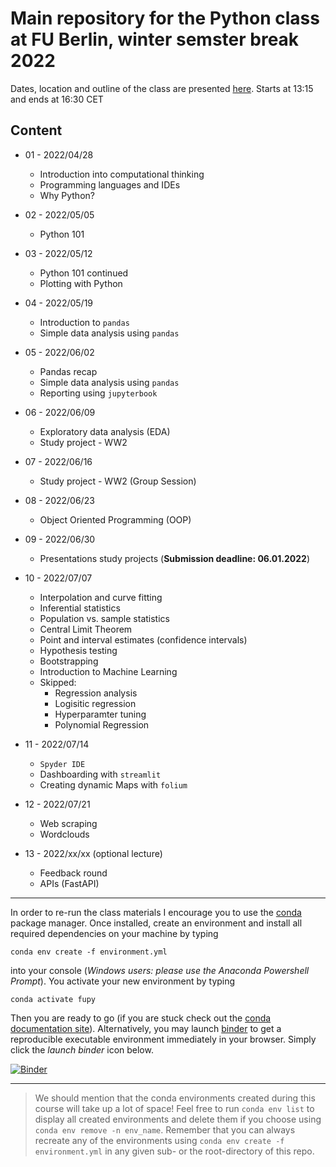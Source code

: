 # Main repository for the Python class at FU Berlin, winter semster break 2022

Dates, location and outline of the class are presented [here](https://www.fu-berlin.de/vv/de/lv/706278).
Starts at 13:15 and ends at 16:30 CET

## Content

- 01 - 2022/04/28

  - Introduction into computational thinking
  - Programming languages and IDEs
  - Why Python?

- 02 - 2022/05/05

  - Python 101

- 03 - 2022/05/12

  - Python 101 continued
  - Plotting with Python

- 04 - 2022/05/19

  - Introduction to `pandas`
  - Simple data analysis using `pandas`

- 05 - 2022/06/02

  - Pandas recap
  - Simple data analysis using `pandas`
  - Reporting using `jupyterbook`

- 06 - 2022/06/09

  - Exploratory data analysis (EDA)
  - Study project - WW2

- 07 - 2022/06/16

  - Study project - WW2 (Group Session)

- 08 - 2022/06/23

  - Object Oriented Programming (OOP)

- 09 - 2022/06/30

  - Presentations study projects (**Submission deadline: 06.01.2022**)

- 10 - 2022/07/07
  
  - Interpolation and curve fitting
  - Inferential statistics
  - Population vs. sample statistics
  - Central Limit Theorem
  - Point and interval estimates (confidence intervals)
  - Hypothesis testing
  - Bootstrapping
  - Introduction to Machine Learning
  - Skipped:
    - Regression analysis
    - Logisitic regression
    - Hyperparamter tuning
    - Polynomial Regression

* 11 - 2022/07/14

  - `Spyder IDE`
  - Dashboarding with `streamlit`
  - Creating dynamic Maps with `folium` 

* 12 - 2022/07/21
  
  - Web scraping
  - Wordclouds

  
* 13 - 2022/xx/xx (optional lecture)

  - Feedback round
  - APIs (FastAPI)
  
---

In order to re-run the class materials I encourage you to use the [conda](https://conda.io/docs/) package manager. Once installed, create an environment and install all required dependencies on your machine by typing

`conda env create -f environment.yml`

into your console (_Windows users: please use the Anaconda Powershell Prompt_). You activate your new environment by typing

`conda activate fupy`

Then you are ready to go (if you are stuck check out the [conda documentation site](https://conda.io/docs/user-guide/tasks/manage-environments.html#)). Alternatively, you may launch [binder](https://mybinder.org/) to get a reproducible executable environment immediately in your browser. Simply click the _launch binder_ icon below.

[![Binder](https://mybinder.org/badge_logo.svg)](https://mybinder.org/v2/gh/eotp/python-FU-class/master?urlpath=lab)

---

> We should mention that the conda environments created during this course will take up a lot of space!
> Feel free to run `conda env list` to display all created environments and delete them if you choose using `conda env remove -n env_name`.
> Remember that you can always recreate any of the environments using `conda env create -f environment.yml` in any given sub- or the root-directory of this repo. 
